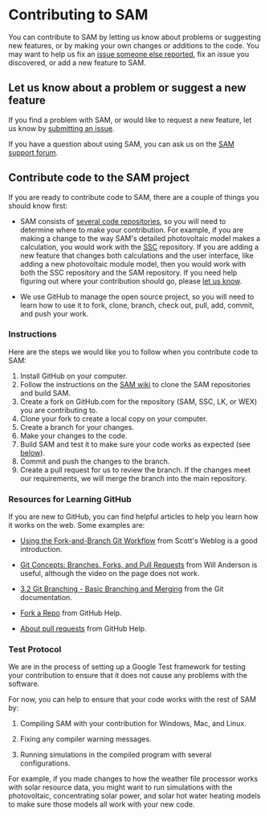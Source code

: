 # Contributing to SAM

You can contribute to SAM by letting us know about problems or suggesting new features, or by making your own changes or additions to the code. You may want to help us fix an [issue someone else reported](https://github.com/NREL/SAM/issues), fix an issue you discovered, or add a new feature to SAM.

## Let us know about a problem or suggest a new feature

If you find a problem with SAM, or would like to request a new feature, let us know by [submitting an issue](https://github.com/NREL/SAM/issues/new).

If you have a question about using SAM, you can ask us on the [SAM support forum](https://sam.nrel.gov/support).

## Contribute code to the SAM project

If you are ready to contribute code to SAM, there are a couple of things you should know first:

* SAM consists of [several code repositories](https://github.com/NREL/SAM/wiki/Software-Dependencies), so you will need to determine where to make your contribution. For example, if you are making a change to the way SAM's detailed photovoltaic model makes a calculation, you would work with the [SSC](https://github.com/NREL/SSC) repository. If you are adding a new feature that changes both calculations and the user interface, like adding a new photovoltaic module model, then you would work with both the SSC repository and the SAM repository. If you need help figuring out where your contribution should go, please [let us know](mailto://sam.support@nrel.gov).

* We use GitHub to manage the open source project, so you will need to learn how to use it to fork, clone, branch, check out, pull, add, commit, and push your work. 

### Instructions

Here are the steps we would like you to follow when you contribute code to SAM:

1. Install GitHub on your computer.
1. Follow the instructions on the [SAM wiki](https://github.com/NREL/sam/wiki) to clone the SAM repositories and build SAM.
1. Create a fork on GitHub.com for the repository (SAM, SSC, LK, or WEX) you are contributing to.
1. Clone your fork to create a local copy on your computer.
1. Create a branch for your changes.
1. Make your changes to the code.
1. Build SAM and test it to make sure your code works as expected (see [below](#test-protocol)).
1. Commit and push the changes to the branch.
1. Create a pull request for us to review the branch. If the changes meet our requirements, we will merge the branch into the main repository.

### Resources for Learning GitHub

If you are new to GitHub, you can find helpful articles to help you learn how it works on the web. Some examples are:

* [Using the Fork-and-Branch Git Workflow](https://blog.scottlowe.org/2015/01/27/using-fork-branch-git-workflow/) from Scott's Weblog is a good introduction.

* [Git Concepts: Branches, Forks, and Pull Requests](http://willi.am/blog/2014/05/12/git-concepts-branches-forks-and-pull-requests/) from Will Anderson is useful, although the video on the page does not work.

* [3.2 Git Branching - Basic Branching and Merging](https://www.git-scm.com/book/en/v2/Git-Branching-Basic-Branching-and-Merging) from the Git documentation.

* [Fork a Repo](https://help.github.com/articles/fork-a-repo/) from GitHub Help.

* [About pull requests](https://help.github.com/articles/about-pull-requests/) from GitHub Help.

### Test Protocol

We are in the process of setting up a Google Test framework for testing your contribution to ensure that it does not cause any problems with the software. 

For now, you can help to ensure that your code works with the rest of SAM by:

1. Compiling SAM with your contribution for Windows, Mac, and Linux.

3. Fixing any compiler warning messages.

3. Running simulations in the compiled program with several configurations.

For example, if you made changes to how the weather file processor works with solar resource data, you might want to run simulations with the photovoltaic, concentrating solar power, and solar hot water heating models to make sure those models all work with your new code.
